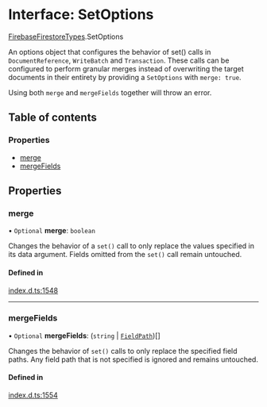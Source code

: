# Interface: SetOptions

[FirebaseFirestoreTypes](/reference/firestore/modules/FirebaseFirestoreTypes.md).SetOptions

An options object that configures the behavior of set() calls in `DocumentReference`, `WriteBatch` and `Transaction`.
These calls can be configured to perform granular merges instead of overwriting the target documents in their entirety
by providing a `SetOptions` with `merge: true`.

Using both `merge` and `mergeFields` together will throw an error.

## Table of contents

### Properties

- [merge](/reference/firestore/interfaces/FirebaseFirestoreTypes.SetOptions.md#merge)
- [mergeFields](/reference/firestore/interfaces/FirebaseFirestoreTypes.SetOptions.md#mergefields)

## Properties

### merge

• `Optional` **merge**: `boolean`

Changes the behavior of a `set()` call to only replace the values specified in its data argument.
Fields omitted from the `set()` call remain untouched.

#### Defined in

[index.d.ts:1548](https://github.com/invertase/react-native-firebase/blob/9f3f84763/packages/firestore/lib/index.d.ts#L1548)

___

### mergeFields

• `Optional` **mergeFields**: (`string` \| [`FieldPath`](/reference/firestore/classes/FirebaseFirestoreTypes.FieldPath.md))[]

Changes the behavior of `set()` calls to only replace the specified field paths.
Any field path that is not specified is ignored and remains untouched.

#### Defined in

[index.d.ts:1554](https://github.com/invertase/react-native-firebase/blob/9f3f84763/packages/firestore/lib/index.d.ts#L1554)

